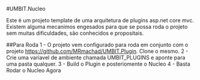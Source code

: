 #UMBIT.Nucleo

Este é um projeto template de uma arquitetura de plugins asp.net core mvc. Existem alguma mecanimos engesados para que se possa roda o projeto sem muitas dificuldades, são conhecidos e propositais.

##Para Roda
  1 - O projeto vem configurado para roda em conjunto com o projeto https://github.com/MRmachad/UMBIT.Plugin. Clone o mesmo.
  2 - Crie uma variavel de ambiente chamada UMBIT_PLUGINS e aponte para uma pasta qualquer.
  3 - Build o Plugin e posteriomente o Nucleo
  4 - Basta Rodar o Nucleo Agora
